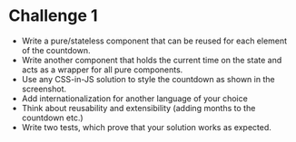 # Challenge 1

- Write a pure/stateless component that can be reused for each element of the countdown.
- Write another component that holds the current time on the state and acts as a wrapper for all pure components.
- Use any CSS-in-JS solution to style the countdown as shown in the screenshot.
- Add internationalization for another language of your choice
- Think about reusability and extensibility (adding months to the countdown etc.)
- Write two tests, which prove that your solution works as expected.

